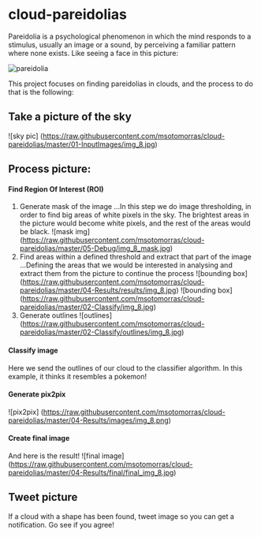 # cloud-pareidolias

Pareidolia is a psychological phenomenon in which the mind responds to a stimulus, usually an image or a sound, by perceiving a familiar pattern where none exists. Like seeing a face in this picture:

![pareidolia](https://www.artnews.com/wp-content/uploads/2017/08/4689253598_ccaa7fe938_b.jpg)

This project focuses on finding pareidolias in clouds, and the process to do that is the following:
## Take a picture of the sky

![sky pic] (https://raw.githubusercontent.com/msotomorras/cloud-pareidolias/master/01-InputImages/img_8.jpg)


## Process picture:
#### Find Region Of Interest (ROI)
1. Generate mask of the image
...In this step we do image thresholding, in order to find big areas of white pixels in the sky. The brightest areas in the picture would become white pixels, and the rest of the areas would be black. 
![mask img] (https://raw.githubusercontent.com/msotomorras/cloud-pareidolias/master/05-Debug/img_8_mask.jpg)
2. Find areas within a defined threshold and extract that part of the image
...Defining the areas that we would be interested in analysing and extract them from the picture to continue the process
![bounding box] (https://raw.githubusercontent.com/msotomorras/cloud-pareidolias/master/04-Results/results/img_8.jpg)
![bounding box] (https://raw.githubusercontent.com/msotomorras/cloud-pareidolias/master/02-Classify/img_8.jpg)
3. Generate outlines
![outlines] (https://raw.githubusercontent.com/msotomorras/cloud-pareidolias/master/02-Classify/outlines/img_8.jpg)
#### Classify image
Here we send the outlines of our cloud to the classifier algorithm. In this example, it thinks it resembles a pokemon!
#### Generate pix2pix
![pix2pix] (https://raw.githubusercontent.com/msotomorras/cloud-pareidolias/master/04-Results/images/img_8.png)
#### Create final image
And here is the result!
![final image] (https://raw.githubusercontent.com/msotomorras/cloud-pareidolias/master/04-Results/final/final_img_8.jpg)
## Tweet picture
If a cloud with a shape has been found, tweet image so you can get a notification. Go see if you agree!
    
